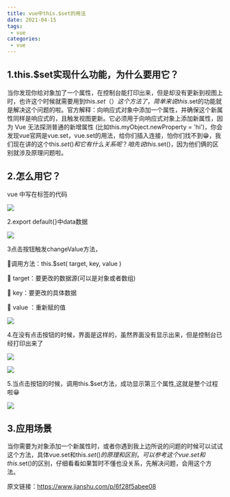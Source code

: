 ```yaml
---
title: vue中this.$set的用法
date: 2021-04-15
tags:
 - vue
categories: 
 - vue
---
```


## 1.this.$set实现什么功能，为什么要用它？

当你发现你给对象加了一个属性，在控制台能打印出来，但是却没有更新到视图上时，也许这个时候就需要用到this.$set（）这个方法了，简单来说this.$set的功能就是解决这个问题的啦。官方解释：向响应式对象中添加一个属性，并确保这个新属性同样是响应式的，且触发视图更新。它必须用于向响应式对象上添加新属性，因为 Vue 无法探测普通的新增属性 (比如this.myObject.newProperty = 'hi')，你会发现vue官网是vue.set，vue.set的用法，给你们插入连接，怕你们找不到😁，我们现在讲的这个this.$set()和它有什么关系呢？咱先说this.$set()，因为他们俩的区别就涉及原理问题啦。


## 2.怎么用它？
vue 中写在<template></template>标签的代码

![](https://gitee.com/Sweny/images/raw/master/img/20210427210053.png)

2.export default{}中data数据

![](https://gitee.com/Sweny/images/raw/master/img/20210427210145.png)

3点击按钮触发changeValue方法，

🌹调用方法：this.$set( target, key, value )

🌹 target：要更改的数据源(可以是对象或者数组)

🌹 key：要更改的具体数据

🌹 value ：重新赋的值

![](https://gitee.com/Sweny/images/raw/master/img/20210427210236.png)

4.在没有点击按钮的时候，界面是这样的，虽然界面没有显示出来，但是控制台已经打印出来了

![](https://upload-images.jianshu.io/upload_images/17600821-c27e6a5087dc3df9.png?imageMogr2/auto-orient/strip|imageView2/2/format/webp)

![](https://upload-images.jianshu.io/upload_images/17600821-9c3152d34499caf9.png?imageMogr2/auto-orient/strip|imageView2/2/format/webp)

5.当点击按钮的时候，调用this.$set方法，成功显示第三个属性,这就是整个过程啦😁

![](https://upload-images.jianshu.io/upload_images/17600821-5c35c8fafe065de8.png?imageMogr2/auto-orient/strip|imageView2/2/w/179/format/webp)

## 3.应用场景 
当你需要为对象添加一个新属性时，或者你遇到我上边所说的问题的时候可以试试这个方法，具体vue.set和this.$set()的原理和区别，可以参考这个vue.set和this.$set()的区别，仔细看看如果暂时不懂也没关系，先解决问题，会用这个方法。


原文链接：https://www.jianshu.com/p/6f28f5abee08
